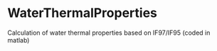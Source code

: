 # WaterThermalProperties
Calculation of water thermal properties based on IF97/IF95 (coded in matlab)
